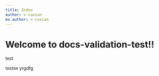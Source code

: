 ```yaml
---
title: Index
author: v-caxian
ms.author: v-caxian
---
```


# Welcome to docs-validation-test!!

test

testse
yrgdfg
